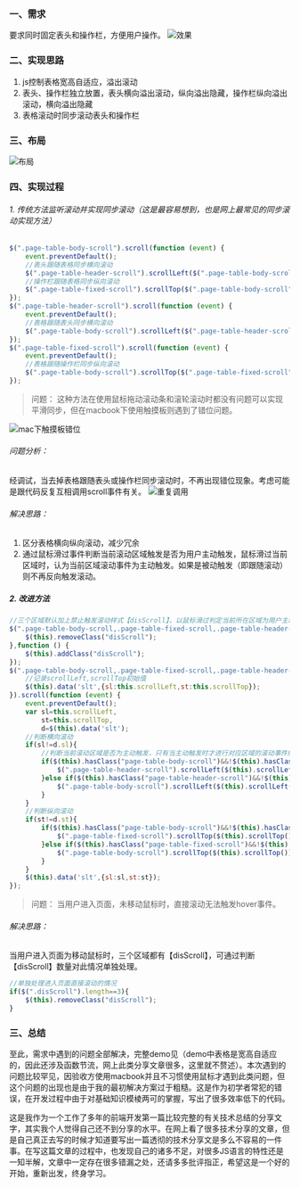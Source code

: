 ### 一、需求
要求同时固定表头和操作栏，方便用户操作。
![效果](http://upload-images.jianshu.io/upload_images/7226169-eb5c1c78f4852ba2.gif?imageMogr2/auto-orient/strip%7CimageView2/2/w/1240)       
 
### 二、实现思路
1. js控制表格宽高自适应，溢出滚动
2. 表头、操作栏独立放置，表头横向溢出滚动，纵向溢出隐藏，操作栏纵向溢出滚动，横向溢出隐藏
3. 表格滚动时同步滚动表头和操作栏

### 三、布局
![布局](http://upload-images.jianshu.io/upload_images/7226169-318eeb5aa64e7712.png?imageMogr2/auto-orient/strip%7CimageView2/2/w/1240)

### 四、实现过程
###### 1. 传统方法监听滚动并实现同步滚动（这是最容易想到，也是网上最常见的同步滚动实现方法）
```javascript
$(".page-table-body-scroll").scroll(function (event) {
    event.preventDefault();
    //表头跟随表格同步横向滚动
    $(".page-table-header-scroll").scrollLeft($(".page-table-body-scroll").scrollLeft());
    //操作栏跟随表格同步纵向滚动
    $(".page-table-fixed-scroll").scrollTop($(".page-table-body-scroll").scrollTop());
});
$(".page-table-header-scroll").scroll(function (event) {
    event.preventDefault();
    //表格跟随表头同步横向滚动
    $(".page-table-body-scroll").scrollLeft($(".page-table-header-scroll").scrollLeft());
});
$(".page-table-fixed-scroll").scroll(function (event) {
    event.preventDefault();
    //表格跟随操作栏同步纵向滚动
    $(".page-table-body-scroll").scrollTop($(".page-table-fixed-scroll").scrollTop());
});
```
> 问题：
这种方法在使用鼠标拖动滚动条和滚轮滚动时都没有问题可以实现平滑同步，但在macbook下使用触摸板则遇到了错位问题。

![mac下触摸板错位](http://upload-images.jianshu.io/upload_images/7226169-9c9d2d32b42cfed1.gif?imageMogr2/auto-orient/strip%7CimageView2/2/w/1240)
###### 问题分析：
经调试，当去掉表格跟随表头或操作栏同步滚动时，不再出现错位现象。考虑可能是跟代码反复互相调用scroll事件有关。
![重复调用](http://upload-images.jianshu.io/upload_images/7226169-669a31293dfc8645.png?imageMogr2/auto-orient/strip%7CimageView2/2/w/1240)
###### 解决思路：
1. 区分表格横向纵向滚动，减少冗余
2. 通过鼠标滑过事件判断当前滚动区域触发是否为用户主动触发，鼠标滑过当前区域时，认为当前区域滚动事件为主动触发。如果是被动触发（即跟随滚动）则不再反向触发滚动。

##### 2. 改进方法

```javascript
//三个区域默认加上禁止触发滚动样式【disScroll】，以鼠标滑过判定当前所在区域为用户主动触发移除【disScroll】
$(".page-table-body-scroll,.page-table-fixed-scroll,.page-table-header-scroll").hover(function () {
    $(this).removeClass("disScroll");
},function () {
    $(this).addClass("disScroll");
});
$(".page-table-body-scroll,.page-table-fixed-scroll,.page-table-header-scroll").each(function(){
    //记录scrollLeft,scrollTop初始值
    $(this).data('slt',{sl:this.scrollLeft,st:this.scrollTop});
}).scroll(function (event) {
    event.preventDefault();
    var sl=this.scrollLeft,
        st=this.scrollTop,
        d=$(this).data('slt');  
    //判断横向滚动
    if(sl!=d.sl){
        //判断当前滚动区域是否为主动触发，只有当主动触发时才进行对应区域的滚动事件触发
        if($(this).hasClass("page-table-body-scroll")&&!$(this).hasClass("disScroll")) {
            $(".page-table-header-scroll").scrollLeft($(this).scrollLeft());
        }else if($(this).hasClass("page-table-header-scroll")&&!$(this).hasClass("disScroll")) {
            $(".page-table-body-scroll").scrollLeft($(this).scrollLeft());
        }
    }
    //判断纵向滚动
    if(st!=d.st){
        if($(this).hasClass("page-table-body-scroll")&&!$(this).hasClass("disScroll")){
            $(".page-table-fixed-scroll").scrollTop($(this).scrollTop());
        }else if($(this).hasClass("page-table-fixed-scroll")&&!$(this).hasClass("disScroll")){
            $(".page-table-body-scroll").scrollTop($(this).scrollTop());
        }
    }
    $(this).data('slt',{sl:sl,st:st});
});
```
> 问题：
当用户进入页面，未移动鼠标时，直接滚动无法触发hover事件。
 
###### 解决思路：
当用户进入页面为移动鼠标时，三个区域都有【disScroll】，可通过判断【disScroll】数量对此情况单独处理。

```javascript
//单独处理进入页面直接滚动的情况
if($(".disScroll").length==3){
    $(this).removeClass("disScroll");
}
```
### 三、总结
至此，需求中遇到的问题全部解决，完整demo见（demo中表格是宽高自适应的，因此还涉及函数节流，网上此类分享文章很多，这里就不赘述）。本次遇到的问题比较罕见，因验收方使用macbook并且不习惯使用鼠标才遇到此类问题，但这个问题的出现也是由于我的最初解决方案过于粗糙。这是作为初学者常犯的错误，在开发过程中由于对基础知识模棱两可的掌握，写出了很多效率低下的代码。

这是我作为一个工作了多年的前端开发第一篇比较完整的有关技术总结的分享文字，其实我个人觉得自己还不到分享的水平。在网上看了很多技术分享的文章，但是自己真正去写的时候才知道要写出一篇透彻的技术分享文是多么不容易的一件事。在写这篇文章的过程中，也发现自己的诸多不足，对很多JS语言的特性还是一知半解，文章中一定存在很多错漏之处，还请多多批评指正，希望这是一个好的开始，重新出发，终身学习。
